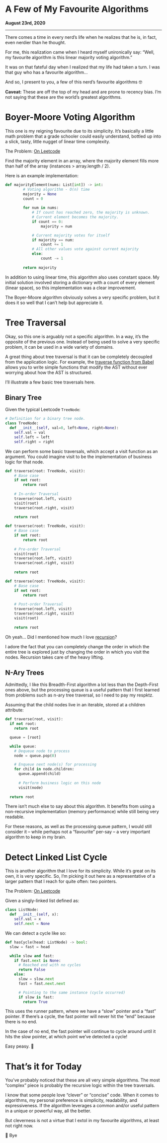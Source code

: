 <style>
  .markdown-body h1 {
    border-bottom: none;
  }

  @media (prefers-color-scheme: dark) {
    h1, h2, p, li {
      color: #fff;
    }

    .markdown-body {
      color-scheme: dark;
    }
</style>

# A Few of My Favourite Algorithms

**August 23rd, 2020**

---

There comes a time in every nerd’s life when he realizes that he is, in fact, even nerdier than he thought.

For me, this realization came when I heard myself unironically say: “Well, my favourite algorithm is this linear majority voting algorithm.”

It was on that fateful day when I realized that my life had taken a turn. I was that guy who has a favourite algorithm…

And so, I present to you, a few of this nerd’s favourite algorithms 🤓

**Caveat:** These are off the top of my head and are prone to recency bias. I’m not saying that these are the world’s greatest algorithms.

# Boyer-Moore Voting Algorithm

This one is my reigning favourite due to its simplicity. It’s basically a little math problem that a grade schooler could easily understand, bottled up into a slick, tasty, little nugget of linear time complexity.

The Problem: [On Leetcode](https://leetcode.com/problems/majority-element/)

Find the majority element in an array, where the majority element fills more than half of the array (instances > array.length / 2).

Here is an example implementation:

```python
def majorityElement(nums: List[int]) -> int:
        # Voting algorithm - O(n) time
        majority = None
        count = 0
        
        for num in nums:
            # If count has reached zero, the majority is unknown.
            # Current element becomes the majority.
            if count == 0:
                majority = num

            # Current majority votes for itself
            if majority == num:
                count += 1
            # All other values vote against current majority
            else:
                count -= 1
            
        return majority
```

In addition to using linear time, this algorithm also uses constant space. My initial solution involved storing a dictionary with a count of every element (linear space), so this implementation was a clear improvement.

The Boyer-Moore algorithm obviously solves a very specific problem, but it does it so well that I can’t help but appreciate it.

# Tree Traversal

Okay, so this one is arguably not a specific algorithm. In a way, it’s the opposite of the previous one. Instead of being used to solve a very specific problem, it can be used in a wide variety of domains.

A great thing about tree traversal is that it can be completely decoupled from the application logic. For example, the [traverse function from Babel](https://babeljs.io/docs/en/babel-traverse) allows you to write simple functions that modify the AST without ever worrying about how the AST is structured.

I’ll illustrate a few basic tree traversals here.

## Binary Tree

Given the typical Leetcode `TreeNode`:

```python
# Definition for a binary tree node.
class TreeNode:
  def __init__(self, val=0, left=None, right=None):
    self.val = val
    self.left = left
    self.right = right
```

We can perform some basic traversals, which accept a visit function as an argument. You could imagine visit to be the implementation of business logic for that node.

```python
def traverse(root: TreeNode, visit):
    # Base case
    if not root:
        return root
        
    # In-order Traversal
    traverse(root.left, visit)
    visit(root)
    traverse(root.right, visit)
        
    return root
```

```python
def traverse(root: TreeNode, visit):
    # Base case
    if not root:
        return root
        
    # Pre-order Traversal
    visit(root)
    traverse(root.left, visit)
    traverse(root.right, visit)
        
    return root
```

```python
def traverse(root: TreeNode, visit):
    # Base case
    if not root:
        return root
        
    # Post-order Traversal
    traverse(root.left, visit)
    traverse(root.right, visit)
    visit(root)
        
    return root
```

Oh yeah… Did I mentioned how much I love [recursion](/recursion)?

I adore the fact that you can completely change the order in which the entire tree is explored just by changing the order in which you visit the nodes. Recursion takes care of the heavy lifting.

## N-Ary Trees

Admittedly, I like this Breadth-First algorithm a lot less than the Depth-First ones above, but the processing queue is a useful pattern that I first learned from problems such as n-ary tree traversal, so I need to pay my respktz.

Assuming that the child nodes live in an iterable, stored at a children attribute:

```python
def traverse(root, visit):
  if not root:
    return root

  queue = [root]

  while queue:
    # Dequeue node to process
    node = queue.pop(0)

    # Enqueue next node(s) for processing
    for child in node.children:
      queue.append(child)
        
      # Perform business logic on this node
      visit(node)
      
  return root
```

There isn’t much else to say about this algorithm. It benefits from using a non-recursive implementation (memory performance) while still being very readable.

For these reasons, as well as the processing queue pattern, I would still consider it – while perhaps not a “favourite” per-say – a very important algorithm to keep in my brain.

# Detect Linked List Cycle

This is another algorithm that I love for its simplicity. While it’s great on its own, it is very specific. So, I’m picking it out here as a representative of a larger pattern that I reach for quite often: two pointers.

The Problem: [On Leetcode](https://leetcode.com/problems/linked-list-cycle/)

Given a singly-linked list defined as:

```python
class ListNode:
  def __init__(self, x):
    self.val = x
    self.next = None
```

We can detect a cycle like so:

```python
def hasCycle(head: ListNode) -> bool:
  slow = fast = head

  while slow and fast:
    if fast.next is None:
      # Reached end with no cycles
      return False
    else:
      slow = slow.next
      fast = fast.next.next

      # Pointing to the same instance (cycle occurred)
      if slow is fast:
        return True
```

This uses the runner pattern, where we have a “slow” pointer and a “fast” pointer. If there’s a cycle, the fast pointer will never hit the “end” because there is no end.

In the case of no end, the fast pointer will continue to cycle around until it hits the slow pointer, at which point we’ve detected a cycle!

Easy peasy. 🍋

# That’s it for Today

You’ve probably noticed that these are all very simple algorithms. The most “complex” piece is probably the recursive logic within the tree traversals.

I know that some people love “clever” or “concise” code. When it comes to algorithms, my personal preference is simplicity, readability, and expressiveness. If the algorithm leverages a common and/or useful pattern in a unique or powerful way, all the better.

But cleverness is not a virtue that I extol in my favourite algorithms, at least not right now.

👋 Bye
